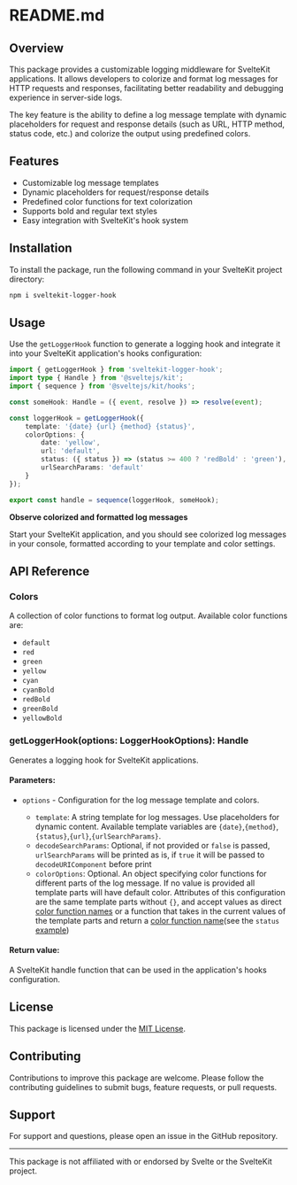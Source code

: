 # README.md

## Overview

This package provides a customizable logging middleware for SvelteKit applications. It allows developers to colorize and format log messages for HTTP requests and responses, facilitating better readability and debugging experience in server-side logs.

The key feature is the ability to define a log message template with dynamic placeholders for request and response details (such as URL, HTTP method, status code, etc.) and colorize the output using predefined colors.

## Features

- Customizable log message templates
- Dynamic placeholders for request/response details
- Predefined color functions for text colorization
- Supports bold and regular text styles
- Easy integration with SvelteKit's hook system

## Installation

To install the package, run the following command in your SvelteKit project directory:

```bash
npm i sveltekit-logger-hook
```

## Usage

Use the `getLoggerHook` function to generate a logging hook and integrate it into your SvelteKit application's hooks configuration:

```typescript
import { getLoggerHook } from 'sveltekit-logger-hook';
import type { Handle } from '@sveltejs/kit';
import { sequence } from '@sveltejs/kit/hooks';

const someHook: Handle = ({ event, resolve }) => resolve(event);

const loggerHook = getLoggerHook({
	template: '{date} {url} {method} {status}',
	colorOptions: {
		date: 'yellow',
		url: 'default',
		status: ({ status }) => (status >= 400 ? 'redBold' : 'green'),
		urlSearchParams: 'default'
	}
});

export const handle = sequence(loggerHook, someHook);
```

**Observe colorized and formatted log messages**

Start your SvelteKit application, and you should see colorized log messages in your console, formatted according to your template and color settings.

## API Reference

### Colors

A collection of color functions to format log output. Available color functions are:

- `default`
- `red`
- `green`
- `yellow`
- `cyan`
- `cyanBold`
- `redBold`
- `greenBold`
- `yellowBold`

### getLoggerHook(options: LoggerHookOptions): Handle

Generates a logging hook for SvelteKit applications.

#### Parameters:

- `options` - Configuration for the log message template and colors.

  - `template`: A string template for log messages. Use placeholders for dynamic content. Available template variables are `{date}`,`{method}`,`{status}`,`{url}`,`{urlSearchParams}`.
  - `decodeSearchParams`: Optional, if not provided or `false` is passed, `urlSearchParams` will be printed as is, if `true` it will be passed to `decodeURIComponent` before print
  - `colorOptions`: Optional. An object specifying color functions for different parts of the log message. If no value is provided all template parts will have default color. Attributes of this configuration are the same template parts without `{}`, and accept values as direct [color function names](#colors) or a function that takes in the current values of the template parts and return a [color function name](#colors)(see the `status` [example](#usage))

#### Return value:

A SvelteKit handle function that can be used in the application's hooks configuration.

## License

This package is licensed under the [MIT License](LICENSE).

## Contributing

Contributions to improve this package are welcome. Please follow the contributing guidelines to submit bugs, feature requests, or pull requests.

## Support

For support and questions, please open an issue in the GitHub repository.

---

This package is not affiliated with or endorsed by Svelte or the SvelteKit project.
